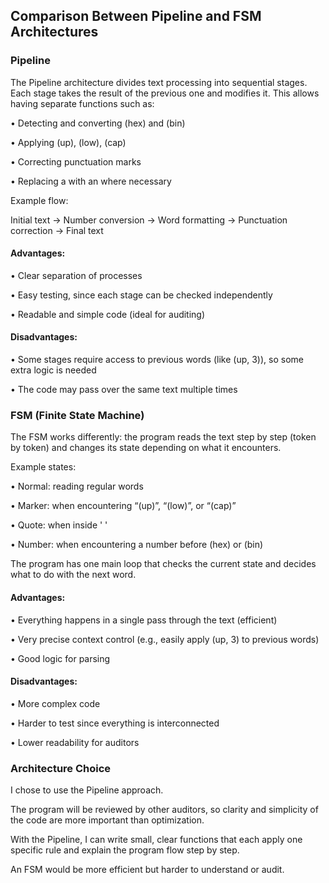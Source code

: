 <h2>Comparison Between Pipeline and FSM Architectures</h2>

<h3>Pipeline</h3>

The Pipeline architecture divides text processing into sequential stages.
Each stage takes the result of the previous one and modifies it.
This allows having separate functions such as:

• Detecting and converting (hex) and (bin)

• Applying (up), (low), (cap)

• Correcting punctuation marks

• Replacing a with an where necessary

Example flow:

Initial text → Number conversion → Word formatting → Punctuation correction → Final text

<h4>Advantages:</h4>

• Clear separation of processes

• Easy testing, since each stage can be checked independently

• Readable and simple code (ideal for auditing)

<h4>Disadvantages:</h4>

• Some stages require access to previous words (like (up, 3)), so some extra logic is needed

• The code may pass over the same text multiple times

<h3>FSM (Finite State Machine)</h3>

The FSM works differently: the program reads the text step by step (token by token) and changes its state depending on what it encounters.

Example states:

• Normal: reading regular words

• Marker: when encountering “(up)”, “(low)”, or “(cap)”

• Quote: when inside ' '

• Number: when encountering a number before (hex) or (bin)

The program has one main loop that checks the current state and decides what to do with the next word.

<h4>Advantages:</h4>

• Everything happens in a single pass through the text (efficient)

• Very precise context control (e.g., easily apply (up, 3) to previous words)

• Good logic for parsing

<h4>Disadvantages:</h4>

• More complex code

• Harder to test since everything is interconnected

• Lower readability for auditors

<h3>Architecture Choice</h3>

I chose to use the Pipeline approach.

The program will be reviewed by other auditors, so clarity and simplicity of the code are more important than optimization.

With the Pipeline, I can write small, clear functions that each apply one specific rule and explain the program flow step by step.

An FSM would be more efficient but harder to understand or audit.
